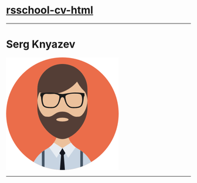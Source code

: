 # __[rsschool-cv-html](https://SergKnyazev.github.io/rsschool-cv/)__

---
# __Serg Knyazev__

![Serg Knyazev](/images/avatar-sk.png)

---